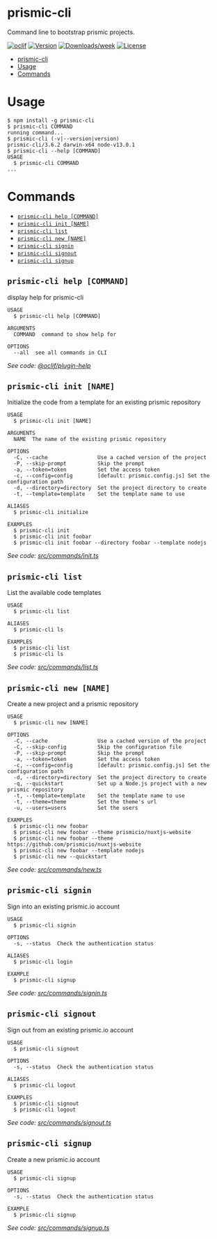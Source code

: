 # prismic-cli

Command line to bootstrap prismic projects.

[![oclif](https://img.shields.io/badge/cli-oclif-brightgreen.svg)](https://oclif.io)
[![Version](https://img.shields.io/npm/v/prismic-cli.svg)](https://npmjs.org/package/prismic-cli)
[![Downloads/week](https://img.shields.io/npm/dw/prismic-cli.svg)](https://npmjs.org/package/prismic-cli)
[![License](https://img.shields.io/npm/l/prismic-cli.svg)](https://github.com/prismicio/prismic-cli/blob/master/package.json)

<!-- toc -->
* [prismic-cli](#prismic-cli)
* [Usage](#usage)
* [Commands](#commands)
<!-- tocstop -->

# Usage

<!-- usage -->
```sh-session
$ npm install -g prismic-cli
$ prismic-cli COMMAND
running command...
$ prismic-cli (-v|--version|version)
prismic-cli/3.6.2 darwin-x64 node-v13.0.1
$ prismic-cli --help [COMMAND]
USAGE
  $ prismic-cli COMMAND
...
```
<!-- usagestop -->

# Commands

<!-- commands -->
* [`prismic-cli help [COMMAND]`](#prismic-cli-help-command)
* [`prismic-cli init [NAME]`](#prismic-cli-init-name)
* [`prismic-cli list`](#prismic-cli-list)
* [`prismic-cli new [NAME]`](#prismic-cli-new-name)
* [`prismic-cli signin`](#prismic-cli-signin)
* [`prismic-cli signout`](#prismic-cli-signout)
* [`prismic-cli signup`](#prismic-cli-signup)

## `prismic-cli help [COMMAND]`

display help for prismic-cli

```
USAGE
  $ prismic-cli help [COMMAND]

ARGUMENTS
  COMMAND  command to show help for

OPTIONS
  --all  see all commands in CLI
```

_See code: [@oclif/plugin-help](https://github.com/oclif/plugin-help/blob/v2.2.1/src/commands/help.ts)_

## `prismic-cli init [NAME]`

Initialize the code from a template for an existing prismic repository

```
USAGE
  $ prismic-cli init [NAME]

ARGUMENTS
  NAME  The name of the existing prismic repository

OPTIONS
  -C, --cache                Use a cached version of the project
  -P, --skip-prompt          Skip the prompt
  -a, --token=token          Set the access token
  -c, --config=config        [default: prismic.config.js] Set the configuration path
  -d, --directory=directory  Set the project directory to create
  -t, --template=template    Set the template name to use

ALIASES
  $ prismic-cli initialize

EXAMPLES
  $ prismic-cli init
  $ prismic-cli init foobar
  $ prismic-cli init foobar --directory foobar --template nodejs
```

_See code: [src/commands/init.ts](https://github.com/prismicio/prismic-cli/blob/v3.6.2/src/commands/init.ts)_

## `prismic-cli list`

List the available code templates

```
USAGE
  $ prismic-cli list

ALIASES
  $ prismic-cli ls

EXAMPLES
  $ prismic-cli list
  $ prismic-cli ls
```

_See code: [src/commands/list.ts](https://github.com/prismicio/prismic-cli/blob/v3.6.2/src/commands/list.ts)_

## `prismic-cli new [NAME]`

Create a new project and a prismic repository

```
USAGE
  $ prismic-cli new [NAME]

OPTIONS
  -C, --cache                Use a cached version of the project
  -C, --skip-config          Skip the configuration file
  -P, --skip-prompt          Skip the prompt
  -a, --token=token          Set the access token
  -c, --config=config        [default: prismic.config.js] Set the configuration path
  -d, --directory=directory  Set the project directory to create
  -q, --quickstart           Set up a Node.js project with a new prismic repository
  -t, --template=template    Set the template name to use
  -t, --theme=theme          Set the theme's url
  -u, --users=users          Set the users

EXAMPLES
  $ prismic-cli new foobar
  $ prismic-cli new foobar --theme prismicio/nuxtjs-website
  $ prismic-cli new foobar --theme https://github.com/prismicio/nuxtjs-website
  $ prismic-cli new foobar --template nodejs
  $ prismic-cli new --quickstart
```

_See code: [src/commands/new.ts](https://github.com/prismicio/prismic-cli/blob/v3.6.2/src/commands/new.ts)_

## `prismic-cli signin`

Sign into an existing prismic.io account

```
USAGE
  $ prismic-cli signin

OPTIONS
  -s, --status  Check the authentication status

ALIASES
  $ prismic-cli login

EXAMPLE
  $ prismic-cli signup
```

_See code: [src/commands/signin.ts](https://github.com/prismicio/prismic-cli/blob/v3.6.2/src/commands/signin.ts)_

## `prismic-cli signout`

Sign out from an existing prismic.io account

```
USAGE
  $ prismic-cli signout

OPTIONS
  -s, --status  Check the authentication status

ALIASES
  $ prismic-cli logout

EXAMPLES
  $ prismic-cli signout
  $ prismic-cli logout
```

_See code: [src/commands/signout.ts](https://github.com/prismicio/prismic-cli/blob/v3.6.2/src/commands/signout.ts)_

## `prismic-cli signup`

Create a new prismic.io account

```
USAGE
  $ prismic-cli signup

OPTIONS
  -s, --status  Check the authentication status

EXAMPLE
  $ prismic-cli signup
```

_See code: [src/commands/signup.ts](https://github.com/prismicio/prismic-cli/blob/v3.6.2/src/commands/signup.ts)_
<!-- commandsstop -->
